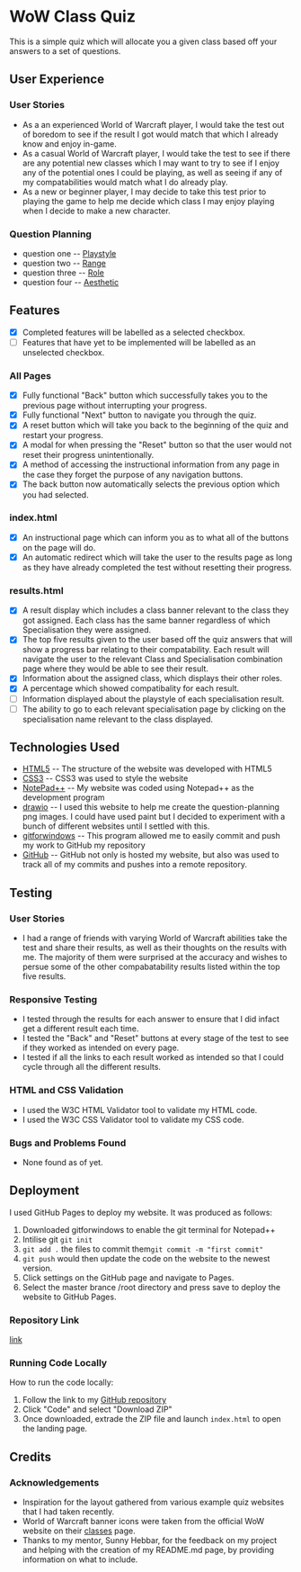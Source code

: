 # WoW Class Quiz
This is a simple quiz which will allocate you a given class based off your answers to a set of questions. 
## User Experience
### User Stories
- As a an experienced World of Warcraft player, I would take the test out of boredom to see if the result I got would match that which I already know and enjoy in-game.
- As a casual World of Warcraft player, I would take the test to see if there are any potential new classes which I may want to try to see if I enjoy any of the potential ones I could be playing, as well as seeing if any of my compatabilities would match what I do already play. 
- As a new or beginner player, I may decide to take this test prior to playing the game to help me decide which class I may enjoy playing when I decide to make a new character. 

### Question Planning
- question one 
-- [Playstyle](question-planning/Q1-Playstyle.drawio.png)
- question two
-- [Range](question-planning/Q2-Range.drawio.png)
- question three
-- [Role](question-planning/Q3-Role.drawio.png)
- question four
-- [Aesthetic](question-planning/Q4-Aesthetic.drawio.png)

## Features
- [x] Completed features will be labelled as a selected checkbox.
- [ ] Features that have yet to be implemented will be labelled as an unselected checkbox.

### All Pages
- [x] Fully functional "Back" button which successfully takes you to the previous page without interrupting your progress. 
- [x] Fully functional "Next" button to navigate you through the quiz.
- [x] A reset button which will take you back to the beginning of the quiz and restart your progress.
- [x] A modal for when pressing the "Reset" button so that the user would not reset their progress unintentionally. 
- [x] A method of accessing the instructional information from any page in the case they forget the purpose of any navigation buttons. 
- [x] The back button now automatically selects the previous option which you had selected.
### index.html
- [x] An instructional page which can inform you as to what all of the buttons on the page will do. 
- [x] An automatic redirect which will take the user to the results page as long as they have already completed the test without resetting their progress. 
### results.html
- [x] A result display which includes a class banner relevant to the class they got assigned. Each class has the same banner regardless of which Specialisation they were assigned.
- [x] The top five results given to the user based off the quiz answers that will show a progress bar relating to their compatability. Each result will navigate the user to the relevant Class and Specialisation combination page where they would be able to see their result. 
- [x] Information about the assigned class, which displays their other roles.
- [x] A percentage which showed compatibality for each result.
- [ ] Information displayed about the playstyle of each specialisation result.
- [ ] The ability to go to each relevant specialisation page by clicking on the specialisation name relevant to the class displayed.
## Technologies Used
- [HTML5](https://developer.mozilla.org/en-US/docs/Glossary/HTML5)
-- The structure of the website was developed with HTML5
- [CSS3](https://developer.mozilla.org/en-US/docs/Web/CSS)
-- CSS3 was used to style the website
- [NotePad++](https://notepad-plus-plus.org/downloads/)
-- My website was coded using Notepad++ as the development program
- [drawio](https://drawio-app.com/)
-- I used this website to help me create the question-planning png images. I could have used paint but I decided to experiment with a bunch of different websites until I settled with this.
- [gitforwindows](https://gitforwindows.org/)
-- This program allowed me to easily commit and push my work to GitHub my repository
- [GitHub](https://github.com/)
-- GitHub not only is hosted my website, but also was used to track all of my commits and pushes into a remote repository. 
## Testing 

### User Stories
- I had a range of friends with varying World of Warcraft abilities take the test and share their results, as well as their thoughts on the results with me. The majority of them were surprised at the accuracy and wishes to persue some of the other compabatability results listed within the top five results.

### Responsive Testing
- I tested through the results for each answer to ensure that I did infact get a different result each time.
- I tested the "Back" and "Reset" buttons at every stage of the test to see if they worked as intended on every page.
- I tested if all the links to each result worked as intended so that I could cycle through all the different results. 

### HTML and CSS Validation
- I used the W3C HTML Validator tool to validate my HTML code.
- I used the W3C CSS Validator tool to validate my CSS code.
### Bugs and Problems Found
- None found as of yet.

## Deployment
I used GitHub Pages to deploy my website. It was produced as follows:
1. Downloaded gitforwindows to enable the git terminal for Notepad++
2. Intilise git `git init`
3. `git add .` the files to commit them`git commit -m "first commit"` 
4. `git push` would then update the code on the website to the newest version. 
5. Click settings on the GitHub page and navigate to Pages. 
6. Select the master brance /root directory and press save to deploy the website to GitHub Pages. 

### Repository Link
[link](https://rohtett.github.io/quiz/)
### Running Code Locally
How to run the code locally:
1. Follow the link to my [GitHub repository](https://github.com/rohtett/quiz/)
2. Click "Code" and select "Download ZIP"
3. Once downloaded, extrade the ZIP file and launch `index.html` to open the landing page.

## Credits

### Acknowledgements
- Inspiration for the layout gathered from various example quiz websites that I had taken recently.
- World of Warcraft banner icons were taken from the official WoW website on their [classes](https://worldofwarcraft.com/en-gb/game/classes) page.
- Thanks to my mentor, Sunny Hebbar, for the feedback on my project and helping with the creation of my README.md page, by providing information on what to include. 